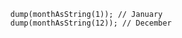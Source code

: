 ```luceescript+trycf
  dump(monthAsString(1)); // January
  dump(monthAsString(12)); // December
```
